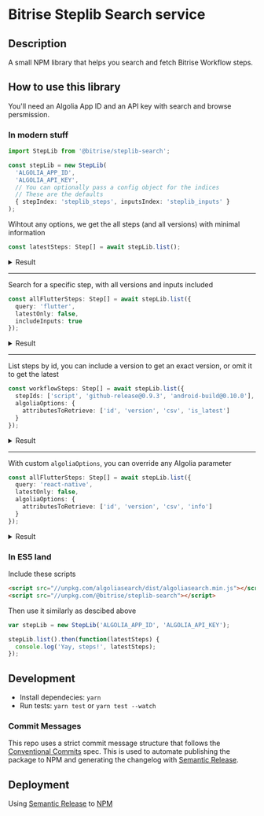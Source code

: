 # Bitrise Steplib Search service

## Description

A small NPM library that helps you search and fetch Bitrise Workflow steps.

## How to use this library

You'll need an Algolia App ID and an API key with search and browse persmission.

### In modern stuff

```ts
import StepLib from '@bitrise/steplib-search';

const stepLib = new StepLib(
  'ALGOLIA_APP_ID',
  'ALGOLIA_API_KEY',
  // You can optionally pass a config object for the indices
  // These are the defaults
  { stepIndex: 'steplib_steps', inputsIndex: 'steplib_inputs' }
);
```

Wihtout any options, we get the all steps (and all versions) with minimal information

```ts
const latestSteps: Step[] = await stepLib.list();
```

<details>
<summary>Result</summary>
<p>

```js
// latestSteps
[
  ...
  { "csv": "activate-ssh-key@4.0.5" },
  { "csv": "git-clone@4.0.18" },
  { "csv": "git-clone@4.0.17" },
  { "csv": "amazon-s3-deploy@3.5.8" },
  { "csv": "project-scanner@3.3.1" },
  { "csv": "project-scanner@3.3.0" },
  { "csv": "carthage@3.2.2" },
  ...
]
```
</p>
</details>

---

Search for a specific step, with all versions and inputs included

```ts
const allFlutterSteps: Step[] = await stepLib.list({
  query: 'flutter',
  latestOnly: false,
  includeInputs: true
});
```

<details>
<summary>Result</summary>
<p>

```js
// allFlutterSteps
[
  ...
  {
    "csv": "flutter@0.0.9",
    "inputs": [
      { "csv": "flutter@0.0.9", "order": 0 },
      { "csv": "flutter@0.0.9", "order": 1 },
      { "csv": "flutter@0.0.9", "order": 2 }
      ...
    ]
  },
  {
    "csv": "flutter@0.0.8",
    "inputs": [
      { "csv": "flutter@0.0.8", "order": 0 },
      { "csv": "flutter@0.0.8", "order": 1 },
      { "csv": "flutter@0.0.8", "order": 2 }
    ]
  },
  {
    "csv": "flutter-test@0.9.1",
    "inputs": [
      { "csv": "flutter-test@0.9.1", "order": 0 },
      { "csv": "flutter-test@0.9.1", "order": 1 }
    ]
  },
  {
    "csv": "flutter-test@0.9.0",
    "inputs": [
      { "csv": "flutter-test@0.9.0", "order": 0 }
    ]
  },
  {
    "csv": "flutter-installer@0.9.2",
    "inputs": [
      { "csv": "flutter-installer@0.9.2", "order": 0 }
    ]
  }
  ...
]
```

</p>
</details>

---

List steps by id, you can include a version to get an exact version, or omit it to get the latest

```ts
const workflowSteps: Step[] = await stepLib.list({
  stepIds: ['script', 'github-release@0.9.3', 'android-build@0.10.0'],
  algoliaOptions: {
    attributesToRetrieve: ['id', 'version', 'csv', 'is_latest']
  }
});
```

<details>
<summary>Result</summary>
<p>

```js
// workflowSteps
[
  {
    "csv": "script@1.1.6",
    "id": "script",
    "version": "1.1.6",
    "is_latest": true
  },
  {
    "csv": "android-build@0.10.0",
    "id": "android-build",
    "version": "0.10.0",
    "is_latest": true
  },
  {
    "csv": "github-release@0.9.3",
    "id": "github-release",
    "version": "0.9.3",
    "is_latest": false
  }
]
```

</p>
</details>

---

With custom `algoliaOptions`, you can override any Algolia parameter

```ts
const allFlutterSteps: Step[] = await stepLib.list({
  query: 'react-native',
  latestOnly: false,
  algoliaOptions: {
    attributesToRetrieve: ['id', 'version', 'csv', 'info']
  }
});
```
<details>
<summary>Result</summary>
<p>

```json
[
  {
    "csv": "react-native-bundle@1.0.4",
    "id": "react-native-bundle",
    "version": "1.0.4",
    "info": {
      "asset_urls": {
        "icon.svg": "https://bitrise-steplib-collection.s3.amazonaws.com/steps/react-native-bundle/assets/icon.svg"
      }
    }
  },
  {
    "csv": "install-react-native@0.9.2",
    "id": "install-react-native",
    "version": "0.9.2",
    "info": {
      "asset_urls": {
        "icon.svg": "https://bitrise-steplib-collection.s3.amazonaws.com/steps/install-react-native/assets/icon.svg"
      }
    }
  },
  {
    "csv": "appcenter-codepush-release-react-native@0.0.2",
    "id": "appcenter-codepush-release-react-native",
    "version": "0.0.2",
    "info": {
      "asset_urls": {
        "icon.svg": "https://bitrise-steplib-collection.s3.amazonaws.com/steps/appcenter-codepush-release-react-native/assets/icon.svg"
      }
    }
  }
]
```

</p>
</details>

### In ES5 land

Include these scripts

```html
<script src="//unpkg.com/algoliasearch/dist/algoliasearch.min.js"></script>
<script src="//unpkg.com/@bitrise/steplib-search"></script>
```

Then use it similarly as descibed above

```js
var stepLib = new StepLib('ALGOLIA_APP_ID', 'ALGOLIA_API_KEY');

stepLib.list().then(function(latestSteps) {
  console.log('Yay, steps!', latestSteps);
});
```

## Development

- Install dependecies: `yarn`
- Run tests: `yarn test` or `yarn test --watch`

### Commit Messages

This repo uses a strict commit message structure that follows the [Conventional Commits](https://www.conventionalcommits.org) spec. This is used to automate publishing the package to NPM and generating the changelog with [Semantic Release](https://github.com/semantic-release/semantic-release).

## Deployment

Using [Semantic Release](https://github.com/semantic-release/semantic-release) to [NPM](https://www.npmjs.com/package/@bitrise/steplib-search)
